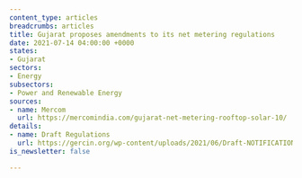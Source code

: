 ```yaml
---
content_type: articles
breadcrumbs: articles
title: Gujarat proposes amendments to its net metering regulations
date: 2021-07-14 04:00:00 +0000
states:
- Gujarat
sectors:
- Energy
subsectors:
- Power and Renewable Energy
sources:
- name: Mercom
  url: https://mercomindia.com/gujarat-net-metering-rooftop-solar-10/
details:
- name: Draft Regulations
  url: https://gercin.org/wp-content/uploads/2021/06/Draft-NOTIFICATION-NO.-___-OF-2021-29.06.2021.pdf
is_newsletter: false

---
```

